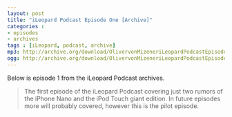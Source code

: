```yaml
---
layout: post
title: "iLeopard Podcast Episode One [Archive]"
categories : 
- episodes
- archives
tags : [iLeopard, podcast, archive]
mp3: http://archive.org/download/OlivervonMizeneriLeopardPodcastEpisodeOne/ileopardpodcast1.mp3
ogg: http://archive.org/download/OlivervonMizeneriLeopardPodcastEpisodeOne/ileopardpodcast1.ogg 
---
```

Below is episode 1 from the iLeopard Podcast archives.

> The first episode of the iLeopard Podcast covering just two rumors of the iPhone Nano and the iPod Touch giant edition. In future episodes more will probably covered, however this is the pilot episode.